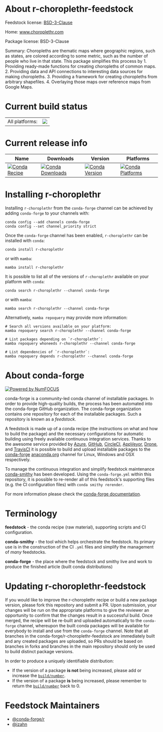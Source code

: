 About r-choroplethr-feedstock
=============================

Feedstock license: [BSD-3-Clause](https://github.com/conda-forge/r-choroplethr-feedstock/blob/main/LICENSE.txt)

Home: www.choroplethr.com

Package license: BSD-3-Clause

Summary: Choropleths are thematic maps where geographic regions, such as states, are colored according to some metric, such as the number of people who live in that state. This package simplifies this process by 1. Providing ready-made functions for creating choropleths of common maps. 2. Providing data and API connections to interesting data sources for making choropleths. 3. Providing a framework for creating choropleths from arbitrary shapefiles. 4. Overlaying those maps over reference maps from Google Maps.

Current build status
====================


<table><tr><td>All platforms:</td>
    <td>
      <a href="https://dev.azure.com/conda-forge/feedstock-builds/_build/latest?definitionId=13616&branchName=main">
        <img src="https://dev.azure.com/conda-forge/feedstock-builds/_apis/build/status/r-choroplethr-feedstock?branchName=main">
      </a>
    </td>
  </tr>
</table>

Current release info
====================

| Name | Downloads | Version | Platforms |
| --- | --- | --- | --- |
| [![Conda Recipe](https://img.shields.io/badge/recipe-r--choroplethr-green.svg)](https://anaconda.org/conda-forge/r-choroplethr) | [![Conda Downloads](https://img.shields.io/conda/dn/conda-forge/r-choroplethr.svg)](https://anaconda.org/conda-forge/r-choroplethr) | [![Conda Version](https://img.shields.io/conda/vn/conda-forge/r-choroplethr.svg)](https://anaconda.org/conda-forge/r-choroplethr) | [![Conda Platforms](https://img.shields.io/conda/pn/conda-forge/r-choroplethr.svg)](https://anaconda.org/conda-forge/r-choroplethr) |

Installing r-choroplethr
========================

Installing `r-choroplethr` from the `conda-forge` channel can be achieved by adding `conda-forge` to your channels with:

```
conda config --add channels conda-forge
conda config --set channel_priority strict
```

Once the `conda-forge` channel has been enabled, `r-choroplethr` can be installed with `conda`:

```
conda install r-choroplethr
```

or with `mamba`:

```
mamba install r-choroplethr
```

It is possible to list all of the versions of `r-choroplethr` available on your platform with `conda`:

```
conda search r-choroplethr --channel conda-forge
```

or with `mamba`:

```
mamba search r-choroplethr --channel conda-forge
```

Alternatively, `mamba repoquery` may provide more information:

```
# Search all versions available on your platform:
mamba repoquery search r-choroplethr --channel conda-forge

# List packages depending on `r-choroplethr`:
mamba repoquery whoneeds r-choroplethr --channel conda-forge

# List dependencies of `r-choroplethr`:
mamba repoquery depends r-choroplethr --channel conda-forge
```


About conda-forge
=================

[![Powered by
NumFOCUS](https://img.shields.io/badge/powered%20by-NumFOCUS-orange.svg?style=flat&colorA=E1523D&colorB=007D8A)](https://numfocus.org)

conda-forge is a community-led conda channel of installable packages.
In order to provide high-quality builds, the process has been automated into the
conda-forge GitHub organization. The conda-forge organization contains one repository
for each of the installable packages. Such a repository is known as a *feedstock*.

A feedstock is made up of a conda recipe (the instructions on what and how to build
the package) and the necessary configurations for automatic building using freely
available continuous integration services. Thanks to the awesome service provided by
[Azure](https://azure.microsoft.com/en-us/services/devops/), [GitHub](https://github.com/),
[CircleCI](https://circleci.com/), [AppVeyor](https://www.appveyor.com/),
[Drone](https://cloud.drone.io/welcome), and [TravisCI](https://travis-ci.com/)
it is possible to build and upload installable packages to the
[conda-forge](https://anaconda.org/conda-forge) [anaconda.org](https://anaconda.org/)
channel for Linux, Windows and OSX respectively.

To manage the continuous integration and simplify feedstock maintenance
[conda-smithy](https://github.com/conda-forge/conda-smithy) has been developed.
Using the ``conda-forge.yml`` within this repository, it is possible to re-render all of
this feedstock's supporting files (e.g. the CI configuration files) with ``conda smithy rerender``.

For more information please check the [conda-forge documentation](https://conda-forge.org/docs/).

Terminology
===========

**feedstock** - the conda recipe (raw material), supporting scripts and CI configuration.

**conda-smithy** - the tool which helps orchestrate the feedstock.
                   Its primary use is in the construction of the CI ``.yml`` files
                   and simplify the management of *many* feedstocks.

**conda-forge** - the place where the feedstock and smithy live and work to
                  produce the finished article (built conda distributions)


Updating r-choroplethr-feedstock
================================

If you would like to improve the r-choroplethr recipe or build a new
package version, please fork this repository and submit a PR. Upon submission,
your changes will be run on the appropriate platforms to give the reviewer an
opportunity to confirm that the changes result in a successful build. Once
merged, the recipe will be re-built and uploaded automatically to the
`conda-forge` channel, whereupon the built conda packages will be available for
everybody to install and use from the `conda-forge` channel.
Note that all branches in the conda-forge/r-choroplethr-feedstock are
immediately built and any created packages are uploaded, so PRs should be based
on branches in forks and branches in the main repository should only be used to
build distinct package versions.

In order to produce a uniquely identifiable distribution:
 * If the version of a package **is not** being increased, please add or increase
   the [``build/number``](https://docs.conda.io/projects/conda-build/en/latest/resources/define-metadata.html#build-number-and-string).
 * If the version of a package **is** being increased, please remember to return
   the [``build/number``](https://docs.conda.io/projects/conda-build/en/latest/resources/define-metadata.html#build-number-and-string)
   back to 0.

Feedstock Maintainers
=====================

* [@conda-forge/r](https://github.com/conda-forge/r/)
* [@izahn](https://github.com/izahn/)

